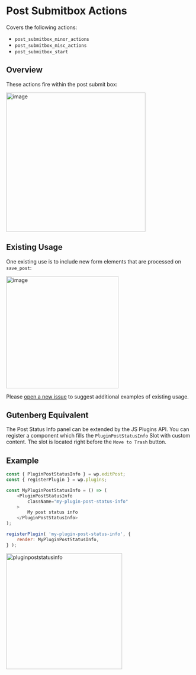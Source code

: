 # Post Submitbox Actions

Covers the following actions:

* `post_submitbox_minor_actions`
* `post_submitbox_misc_actions`
* `post_submitbox_start`

## Overview

These actions fire within the post submit box:

<img width="376" alt="image" src="https://user-images.githubusercontent.com/36432/39274273-495f4b02-4896-11e8-9d89-14ad4a1415f8.png">

## Existing Usage

One existing use is to include new form elements that are processed on `save_post`:

<img width="303" alt="image" src="https://user-images.githubusercontent.com/36432/39274366-95c02a98-4896-11e8-869e-47be62be2091.png">

Please [open a new issue](https://github.com/danielbachhuber/gutenberg-migration-guide/issues) to suggest additional examples of existing usage.

## Gutenberg Equivalent

The Post Status Info panel can be extended by the JS Plugins API. You can register a component which fills the `PluginPostStatusInfo` Slot with custom content. The slot is located right before the `Move to Trash` button.

## Example
```js
const { PluginPostStatusInfo } = wp.editPost;
const { registerPlugin } = wp.plugins;

const MyPluginPostStatusInfo = () => (
	<PluginPostStatusInfo
		className="my-plugin-post-status-info"
	>
		My post status info
	</PluginPostStatusInfo>
);

registerPlugin( 'my-plugin-post-status-info', {
	render: MyPluginPostStatusInfo,
} );
```

<img width="313" alt="pluginpoststatusinfo" src="https://user-images.githubusercontent.com/695201/45586177-86534280-b8f2-11e8-8e57-651bf524a55e.png">